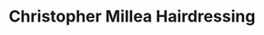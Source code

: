 ---
title: "Christopher Millea Hairdressing"
url: /hoylake/christopher-millea-hairdressing/
shop: hairdresser
---